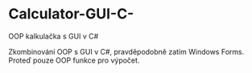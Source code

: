 # Calculator-GUI-C-
OOP kalkulačka s GUI v C#

Zkombinování OOP s GUI v C#, pravděpodobně zatím Windows Forms.
Proteď pouze OOP funkce pro výpočet.
